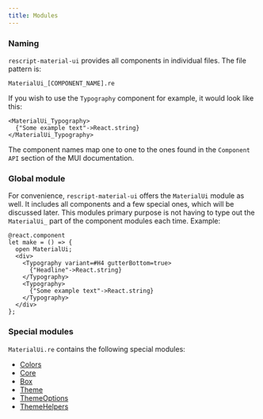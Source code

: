 ```yaml
---
title: Modules
---
```


### Naming

`rescript-material-ui` provides all components in individual files. The file
pattern is:

    MaterialUi_[COMPONENT_NAME].re

If you wish to use the `Typography` component for example, it would look like
this:

```reason
<MaterialUi_Typography>
  {"Some example text"->React.string}
</MaterialUi_Typography>
```

The component names map one to one to the ones found in the `Component API`
section of the MUI documentation.

### Global module

For convenience, `rescript-material-ui` offers the `MaterialUi` module as well.
It includes all components and a few special ones, which will be discussed
later. This modules primary purpose is not having to type out the `MaterialUi_`
part of the component modules each time. Example:

```reason
@react.component
let make = () => {
  open MaterialUi;
  <div>
    <Typography variant=#H4 gutterBottom=true>
      {"Headline"->React.string}
    </Typography>
    <Typography>
      {"Some example text"->React.string}
    </Typography>
  </div>
};
```

### Special modules

`MaterialUi.re` contains the following special modules:

- [Colors](module-colors.md)
- [Core](module-core.md)
- [Box](module-box.md)
- [Theme](theming.md)
- [ThemeOptions](theming.md)
- [ThemeHelpers](theming.md)
